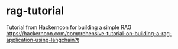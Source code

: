 # rag-tutorial
Tutorial from Hackernoon for building a simple RAG
https://hackernoon.com/comprehensive-tutorial-on-building-a-rag-application-using-langchain?t
